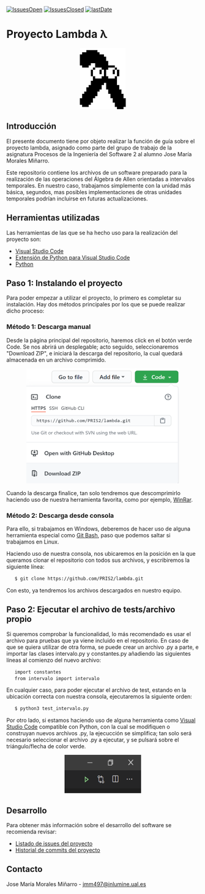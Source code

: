 [![IssuesOpen][issuesOpen-shield]][issuesOpen-url]
[![IssuesClosed][issuesClosed-shield]][issuesClosed-url]
[![lastDate][lastDate-shield]][lastDate-url]
# Proyecto Lambda λ
<p align="center">
  <a href="https://github.com/PRIS2/lambda">
    <img src="Imagenes/lambda.gif" alt="Lambda" width="120" height="160">
  </a>
</p>

## Introducción
El presente documento tiene por objeto realizar la función de guía sobre el proyecto lambda, asignado como parte del grupo de trabajo de la asignatura Procesos de la Ingeniería del Software 2 al alumno Jose María Morales Miñarro.

Este repositorio contiene los archivos de un software preparado para la realización de las operaciones del Álgebra de Allen orientadas a intervalos temporales. En nuestro caso, trabajamos simplemente con la unidad más básica, segundos, mas posibles implementaciones de otras unidades temporales podrían incluirse en futuras actualizaciones.

## Herramientas utilizadas
Las herramientas de las que se ha hecho uso para la realización del proyecto son:
* [Visual Studio Code](https://code.visualstudio.com/)
* [Extensión de Python para Visual Studio Code](https://marketplace.visualstudio.com/items?itemName=ms-python.python)
* [Python](https://www.python.org/)

## Paso 1: Instalando el proyecto
Para poder empezar a utilizar el proyecto, lo primero es completar su instalación. Hay dos métodos principales por los que se puede realizar dicho proceso:

### Método 1: Descarga manual
Desde la página principal del repositorio, haremos click en el botón verde Code. Se nos abrirá un desplegable; acto seguido, seleccionaremos "Download ZIP", e iniciará la descarga del repositorio, la cual quedará almacenada en un archivo comprimido.

<p align="center">
    <img src="Imagenes/zip.PNG" alt="Lambda" width="400" height="300">
  </p>

Cuando la descarga finalice, tan solo tendremos que descomprimirlo haciendo uso de nuestra herramienta favorita, como por ejemplo, [WinRar](https://www.winrar.es/descargas).

### Método 2: Descarga desde consola
Para ello, si trabajamos en Windows, deberemos de hacer uso de alguna herramienta especial como [Git Bash](https://gitforwindows.org/), paso que podemos saltar si trabajamos en Linux.

Haciendo uso de nuestra consola, nos ubicaremos en la posición en la que queramos clonar el repositorio con todos sus archivos, y escribiremos la siguiente línea:

```sh
   $ git clone https://github.com/PRIS2/lambda.git
   ```
Con esto, ya tendremos los archivos descargados en nuestro equipo.

## Paso 2: Ejecutar el archivo de tests/archivo propio
Si queremos comprobar la funcionalidad, lo más recomendado es usar el archivo para pruebas que ya viene incluido en el repositorio. En caso de que se quiera utilizar de otra forma, se puede crear un archivo .py a parte, e importar las clases intervalo.py y constantes.py añadiendo las siguientes líneas al comienzo del nuevo archivo:

```sh
   import constantes
   from intervalo import intervalo
   ```
En cualquier caso, para poder ejecutar el archivo de test, estando en la ubicación correcta con nuestra consola, ejecutaremos la siguiente orden:

```sh
   $ python3 test_intervalo.py
   ```
Por otro lado, si estamos haciendo uso de alguna herramienta como [Visual Studio Code](https://code.visualstudio.com/) compatible con Python, con la cual se modifiquen o construyan nuevos archivos .py, la ejecucción se simplifica; tan solo será necesario seleccionar el archivo .py a ejecutar, y se pulsará sobre el triángulo/flecha de color verde.
<p align="center">  
   <img src="Imagenes/flecha.PNG" alt="Lambda" width="200" height="100">  
</p>

## Desarrollo
Para obtener más información sobre el desarrollo del software se recomienda revisar:
* [Listado de issues del proyecto](https://github.com/PRIS2/lambda/issues)
* [Historial de commits del proyecto](https://github.com/PRIS2/lambda/commits/main)

## Contacto
Jose María Morales Miñarro - jmm497@inlumine.ual.es


[issuesOpen-shield]: https://img.shields.io/github/issues-raw/PRIS2/lambda
[issuesClosed-shield]: https://img.shields.io/github/issues-closed-raw/PRIS2/lambda
[issuesOpen-url]: https://github.com/PRIS2/lambda/issues
[issuesClosed-url]: https://github.com/PRIS2/lambda/issues?q=is%3Aissue+is%3Aclosed

[lastDate-shield]: https://img.shields.io/github/last-commit/PRIS2/lambda
[lastDate-url]: https://github.com/PRIS2/lambda/commits/main
